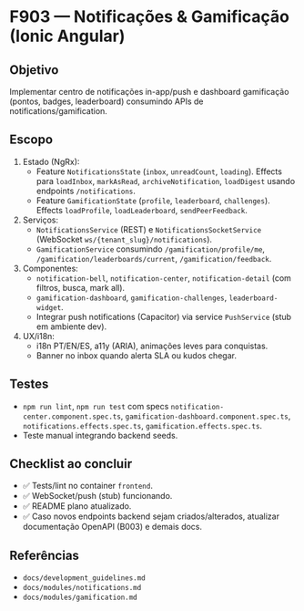 # F903 — Notificações & Gamificação (Ionic Angular)

## Objetivo
Implementar centro de notificações in-app/push e dashboard gamificação (pontos, badges, leaderboard) consumindo APIs de notifications/gamification.

## Escopo
1. Estado (NgRx):
   - Feature `NotificationsState` (`inbox`, `unreadCount`, `loading`). Effects para `loadInbox`, `markAsRead`, `archiveNotification`, `loadDigest` usando endpoints `/notifications`.
   - Feature `GamificationState` (`profile`, `leaderboard`, `challenges`). Effects `loadProfile`, `loadLeaderboard`, `sendPeerFeedback`.
2. Serviços:
   - `NotificationsService` (REST) e `NotificationsSocketService` (WebSocket `ws/{tenant_slug}/notifications`).
   - `GamificationService` consumindo `/gamification/profile/me`, `/gamification/leaderboards/current`, `/gamification/feedback`.
3. Componentes:
   - `notification-bell`, `notification-center`, `notification-detail` (com filtros, busca, mark all).
   - `gamification-dashboard`, `gamification-challenges`, `leaderboard-widget`.
   - Integrar push notifications (Capacitor) via service `PushService` (stub em ambiente dev).
4. UX/i18n:
   - i18n PT/EN/ES, a11y (ARIA), animações leves para conquistas.
   - Banner no inbox quando alerta SLA ou kudos chegar.

## Testes
- `npm run lint`, `npm run test` com specs `notification-center.component.spec.ts`, `gamification-dashboard.component.spec.ts`, `notifications.effects.spec.ts`, `gamification.effects.spec.ts`.
- Teste manual integrando backend seeds.

## Checklist ao concluir
- ✅ Tests/lint no container `frontend`.
- ✅ WebSocket/push (stub) funcionando.
- ✅ README plano atualizado.
- ✅ Caso novos endpoints backend sejam criados/alterados, atualizar documentação OpenAPI (B003) e demais docs.

## Referências
- `docs/development_guidelines.md`
- `docs/modules/notifications.md`
- `docs/modules/gamification.md`
